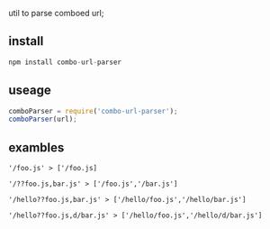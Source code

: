 util to parse comboed url;

## install
````javascript
npm install combo-url-parser
````

## useage
````javascript
comboParser = require('combo-url-parser');
comboParser(url);
````
## exambles
````
'/foo.js' > ['/foo.js]

'/??foo.js,bar.js' > ['/foo.js','/bar.js']

'/hello??foo.js,bar.js' > ['/hello/foo.js','/hello/bar.js']

'/hello??foo.js,d/bar.js' > ['/hello/foo.js','/hello/d/bar.js']
````
